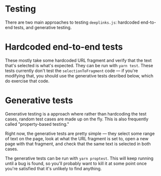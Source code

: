# Testing

There are two main approaches to testing `deeplinks.js`: hardcoded end-to-end tests, and generative testing.

# Hardcoded end-to-end tests

These mostly take some hardcoded URL fragment and verify that the text that's selected is what's expected. They can be run with `yarn test`. These tests currently don't test the `selectionToFragment` code — if you're modifying that, you should use the generative tests desribed below, which do exercise that code.

# Generative tests

Generative testing is a approach where rather than hardcoding the test cases, random test cases are made up on the fly. This is also frequently called "property-based testing."

Right now, the generative tests are pretty simple — they select some range of text on the page, look at what the URL fragment is set to, open a new page with that fragment, and check that the same text is selected in both cases.

The generative tests can be run with `yarn proptest`. This will keep running until a bug is found, so you'll probably want to kill it at some point once you're satisfied that it's unlikely to find anything.
